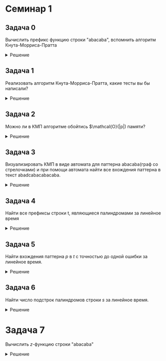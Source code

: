 # Семинар 1
## Задача 0
Вычислить префикс функцию строки "abacaba", вспомнить алгоритм Кнута-Морриса-Пратта

<details>
<summary>Решение</summary>
Префикс функция: 0 0 1 0 1 2 3

Пусть хотим найти все вхождения $p$ в $t$, тогда:
* склеим $p#t$, # - символ которого нет в $p$ и $t$.
* вычислим $\phi(p#t)
* Ищем позиции, где $\phi_i = |p|$
* Время работы алгоритма $\mathcal{O}(|p|+|t|)$
* В варианте, когда просто склеиваем строки потребление памяти также $\mathcal{O}(|p|+|t|)$.
</details>

## Задача 1
Реализовать алгоритм Кнута-Морриса-Пратта, какие тесты вы бы написали?

<details>
<summary>Решение</summary>
    
```
#include <iostream>
#include <vector>
#include <cassert>

std::vector<size_t> CalculatePreffixFunction(const std::string& text) {
    size_t n = text.length(); 
    std::vector<size_t> preffix_function(n, 0); 

    size_t len = 0;
    size_t i = 1;

    while (i < n) {
        if (text[i] == text[len]) {
            len++;
            preffix_function[i] = len;
            i++;
        } else if (len != 0) {
            len = preffix_function[len - 1];
        } else {
            preffix_function[i] = 0;
            i++;
        }
    }

    return preffix_function;
}

std::vector<size_t> FindAllOccurences(const std::string& pattern, const std::string& text) {
    std::string combined = pattern + "#" + text;
    std::vector<size_t> pi = CalculatePreffixFunction(combined);
    std::vector<size_t> result;
    
    size_t m = pattern.size();
    for (size_t i = m + 1; i < combined.size(); ++i) {
        if (pi[i] == m) {
            result.push_back(i - 2 * m);
        }
    }
    return result;
}

int main()
{
    { 
        std::vector<size_t> expected = {0, 0, 1, 0, 1, 2, 3};
        assert(CalculatePreffixFunction("abacaba") == expected);
    }

    {
        std::vector<size_t> expected = {};
        assert(CalculatePreffixFunction("") == expected);
    }

    {
        std::vector<size_t> expected = {0,1,2,3,4};
        assert(CalculatePreffixFunction("aaaaa") == expected);
    }
    return 0;
}
```
</details>

## Задача 2
Можно ли в КМП алгоритме обойтись $\mathcal{O}(|p|) памяти?

<details>
<summary>Решение</summary>
Да, можно, значение префикс функции в алгоритме КМП никогда не превышает $|p|$ в силу наличия символа #.
</details>

## Задача 3
Визуализировать КМП в виде автомата для паттерна abacaba(граф со стрелочками) и при помощи автомата найти все вхождения паттерна в текст abadcabacabacaba.

<details>
<summary>Решение</summary>

- Пусть **w = b₁...bₘ** -- искомая строка
- **Q = {0, 1, ..., m}** -- множество состояний
- **q₀ = 0** -- начальное состояние (автомат не прочел никакого символа)
- Один переход должен описывать одну итерацию алгоритма КМП

**Начальный переход:**
δ(0, a) = 
- 0, если a ≠ b₁
- 1, если a = b₁

**Далее:**
δ(j, a) = 
- δ(π(j), a), если a ≠ bⱼ₊₁
- j + 1, если a = bⱼ₊₁

Вершина $m$ -- терминальная.
Полученный автомат будет принимать все строки вида $*w$, что нам и нужно для поиска вхождений.

Также заметим, что каждый раз мы идем в максимальный <<суффикс текущего состояния>>, который можно прочесть в автомате.


**Для любознательных, формально что такое ДКА:**
Детерминированный конечный автомат $\mathcal{A}=(\Sigma, Q, q_0, \delta, F)$, где:
* $\Sigma$ - алфавит, конечное множество
* $Q$ - конечное множество состояний
* $q_0$ - начальное состояние
* $\delta: Q \times \Sigma \to Q$ - функция переходов (пример: $q \in Q, a \in \Sigma $ -- следующее состояние $\delta(q, a)$)
* $F \subseteq Q$ - множество принимаемых значений.

Для всякой входной строки $w = a_1, \ldots, a_l$, где $l \geq 0$ и $a_1,\ldots,al \in \Sigma$, вычисление -- по- следовательность состояний $p_0, p_1, \ldots, p_l$, где $p_0 = q_0$, и всякое следующее состояние $p_i$, где $i \in \{1, \ldots , l\}$, однозначно определено как $p_i = \delta(p_{i−1}, a_i)$.
    
Строка принимается, если последнее состояние принадлежит множеству F, иначе отвергается.
</details>

## Задача 4
Найти все префиксы строки t, являющиеся палиндромами за линейное время

<details>
<summary>Решение</summary>
Запишем $t#t^R$, вычислим преффикс-функцию
Далее нужно посмотреть, какие преффиксы конструкции $t#t^R$ равны каким суффиксам.
</details>

## Задача 5
Найти вхождения паттерна $p$ в $t$ с точностью до одной ошибки за линейное время.

<details>
<summary>Решение</summary>
* Рассмотрите $p#t$ и $p^R#t^R$
* Не более чем одна ошибка в позиции i значит что мы должны найти префикс старующий в i и суффикс, оканчивающийся в $i+|p|-1$, и размер общего совпадения с $p$ хотя бы $|p|-1$.
* Также задачу можно решать бин поиском+хешами
</details>

## Задача 6
Найти число подстрок палиндромов строки $s$ за линейное время.

<details>
<summary>Решение</summary>
* Решим для палиндромов нечетной длины, вычислим массив cnt, где cnt[i] - число палиндромов с центром в $i$.
* Решаем алгоритмом, похожим на алгоритм поиска $z$-функции.
* Поддерживаем $l$, $r - самый правый и большой палиндром
При вычисления cnt[i], есть два кейса:
* Если $i \in [l, r]$ - инициализируем cnt[i] = min(cnt[l + r - i], r - i) и досчитываем ответ наивно, при необходимости обновим $l$,$r$
* Иначе считаем ответ наивно, при необходимости обновим $l$,$r$

Алгоритм работает за линейное время, так как каждый шаг наивного цикла гарантированно сдвигает $r$ хотя бы на $1$ вправо

Для палиндромов четных размеров, рассуждения аналогичны.

*Алгоритм называется алгоритмом Манакера*
</details>

# Задача 7
Вычислить $z$-функцию строки "abacaba"

<details>
<summary>Решение</summary>
Z-функция: 0 0 1 0 3 0 1

Можно использовать аналогично преффикс-функции для поиска паттернов в строке.
</details>
